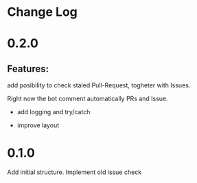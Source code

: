 # Change Log

# 0.2.0

## Features:

add posibility to check staled Pull-Request, togheter with Issues.

Right now the bot comment automatically PRs and Issue. 

- add logging and try/catch

- improve layout

# 0.1.0

Add initial structure. Implement old issue check
